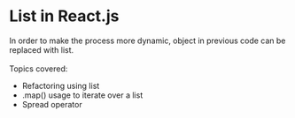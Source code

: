 # List in React.js
In order to make the process more dynamic, object in previous code can be replaced with list. <br><br>
Topics covered:
- Refactoring using list
- .map() usage to iterate over a list
- Spread operator

